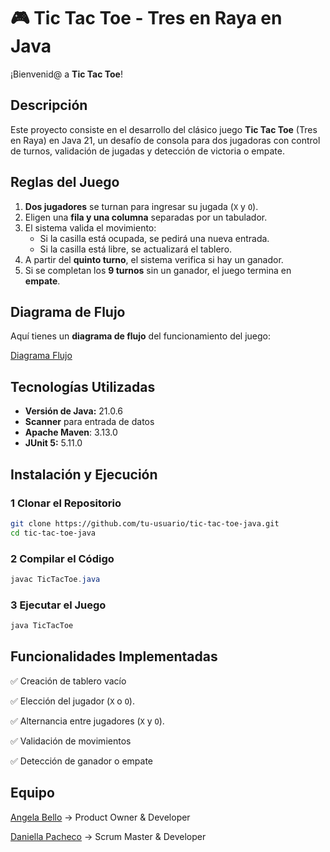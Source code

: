 # 🎮 Tic Tac Toe - Tres en Raya en Java

¡Bienvenid@ a **Tic Tac Toe**!

## Descripción

Este proyecto consiste en el desarrollo del clásico juego **Tic Tac Toe** (Tres en Raya) en Java 21, un desafío de consola para dos jugadoras con control de turnos, validación de jugadas y detección de victoria o empate.

## Reglas del Juego

1. **Dos jugadores** se turnan para ingresar su jugada (`X` y `O`).
2. Eligen una **fila y una columna** separadas por un tabulador.
3. El sistema valida el movimiento:
   - Si la casilla está ocupada, se pedirá una nueva entrada.
   - Si la casilla está libre, se actualizará el tablero.
4. A partir del **quinto turno**, el sistema verifica si hay un ganador.
5. Si se completan los **9 turnos** sin un ganador, el juego termina en **empate**.

## Diagrama de Flujo

Aquí tienes un **diagrama de flujo** del funcionamiento del juego:

[Diagrama Flujo](https://www.figma.com/design/GfNkxtpbtEDwALxkxmnRwz/Cruz-y-raya?node-id=0-1&p=f&t=cCWRPt9r5CkgvQZz-0)

## Tecnologías Utilizadas

- **Versión de Java:** 21.0.6
- **Scanner** para entrada de datos
- **Apache Maven**: 3.13.0
- **JUnit 5:** 5.11.0

## Instalación y Ejecución

### 1 Clonar el Repositorio

```bash
git clone https://github.com/tu-usuario/tic-tac-toe-java.git
cd tic-tac-toe-java
```

### 2 Compilar el Código

```java
javac TicTacToe.java
```

### 3 Ejecutar el Juego

```java
java TicTacToe
```

## Funcionalidades Implementadas

✅  Creación de tablero vacío

✅  Elección del jugador (`X` o `O`).

✅  Alternancia entre jugadores (`X` y `O`).

✅  Validación de movimientos

✅  Detección de ganador o empate

## Equipo

[Angela Bello](https://github.com/AngelaBello-creator) → Product Owner & Developer

[Daniella Pacheco](https://github.com/DaniPacheco8) → Scrum Master & Developer
